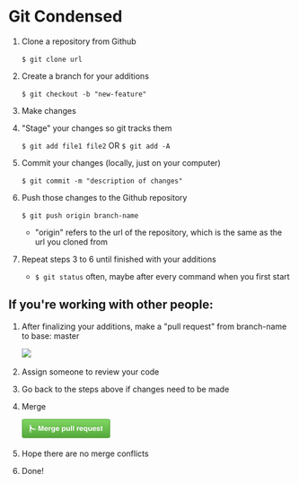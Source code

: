 # Git Condensed

1. Clone a repository from Github
	
	`$ git clone url`
	
2. Create a branch for your additions

	`$ git checkout -b "new-feature"`
	
3. Make changes
4. "Stage" your changes so git tracks them

	`$ git add file1 file2` OR `$ git add -A`
	
5. Commit your changes (locally, just on your computer)
	
	`$ git commit -m "description of changes"`
	
6. Push those changes to the Github repository
	
	`$ git push origin branch-name`
	
	- "origin" refers to the url of the repository, which is the same as the url you cloned from
	
7. Repeat steps 3 to 6 until finished with your additions

	- `$ git status` often, maybe after every command when you first start

## If you're working with other people:

1. After finalizing your additions, make a "pull request" from branch-name to base: master
	
	![](http://i.imgur.com/h4gqAss.png)
	
2. Assign someone to review your code
3. Go back to the steps above if changes need to be made
4. Merge

	![](https://raw.githubusercontent.com/dvcoders/intro-git/master/workshop/screenshots/merge-pull-request.png)

5. Hope there are no merge conflicts
6. Done!
